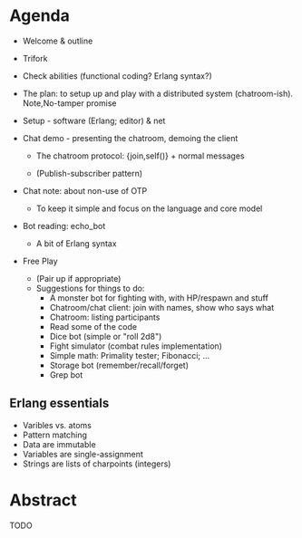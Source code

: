 
Agenda
======


- Welcome & outline

- Trifork

- Check abilities (functional coding? Erlang syntax?)

- The plan: to setup up and play with a distributed system
  (chatroom-ish). Note,No-tamper promise

- Setup - software (Erlang; editor) & net

- Chat demo - presenting the chatroom, demoing the client

  - The chatroom protocol: {join,self()} + normal messages

  - (Publish-subscriber pattern)

- Chat note: about non-use of OTP

  - To keep it simple and focus on the language and core model

- Bot reading: echo_bot

  - A bit of Erlang syntax

- Free Play
  - (Pair up if appropriate)
  - Suggestions for things to do:
    - A monster bot for fighting with, with HP/respawn and stuff
    - Chatroom/chat client: join with names, show who says what
    - Chatroom: listing participants
    - Read some of the code
    - Dice bot  (simple or "roll 2d8")
    - Fight simulator (combat rules implementation)
    - Simple math: Primality tester; Fibonacci; ...
    - Storage bot (remember/recall/forget)
    - Grep bot



Erlang essentials
-----------------
- Varibles vs. atoms
- Pattern matching
- Data are immutable
- Variables are single-assignment
- Strings are lists of charpoints (integers)


Abstract
========

TODO